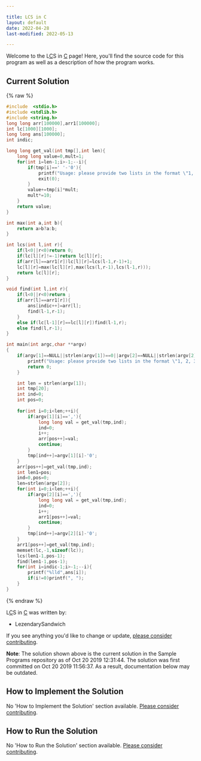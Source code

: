 ```yaml
---

title: LCS in C
layout: default
date: 2022-04-28
last-modified: 2022-05-13

---
```


Welcome to the L[C](https://sampleprograms.io/languages/c)S in [C](https://sampleprograms.io/languages/c) page! Here, you'll find the source code for this program as well as a description of how the program works.

## Current Solution

{% raw %}

```c
#include  <stdio.h>
#include <stdlib.h>
#include <string.h>
long long arr[100000],arr1[100000];
int lc[1000][1000];
long long ans[100000];
int indic;

long long get_val(int tmp[],int len){
    long long value=0,mult=1;
    for(int i=len-1;i>-1;--i){
        if(tmp[i]==' '-'0'){
            printf("Usage: please provide two lists in the format \"1, 2, 3, 4, 5\"");
            exit(0);
        }
        value+=tmp[i]*mult;
        mult*=10;
    }
    return value;
}

int max(int a,int b){
    return a>b?a:b;
}

int lcs(int l,int r){
    if(l<0||r<0)return 0;
    if(lc[l][r]!=-1)return lc[l][r];
    if(arr[l]==arr1[r])lc[l][r]=lcs(l-1,r-1)+1;
    lc[l][r]=max(lc[l][r],max(lcs(l,r-1),lcs(l-1,r)));
    return lc[l][r];
}

void find(int l,int r){
    if(l<0||r<0)return ;
    if(arr[l]==arr1[r]){
        ans[indic++]=arr[l];
        find(l-1,r-1);
    }
    else if(lc[l-1][r]==lc[l][r])find(l-1,r);
    else find(l,r-1);
}

int main(int argc,char **argv)
{
    if(argv[1]==NULL||strlen(argv[1])==0||argv[2]==NULL||strlen(argv[2])==0){
        printf("Usage: please provide two lists in the format \"1, 2, 3, 4, 5\"");
        return 0;
    }

    int len = strlen(argv[1]);
    int tmp[20];
    int ind=0;
    int pos=0;
    
    for(int i=0;i<len;++i){
        if(argv[1][i]==','){
            long long val = get_val(tmp,ind);
            ind=0;
            i++;
            arr[pos++]=val;
            continue;
        }
        tmp[ind++]=argv[1][i]-'0';
    }
    arr[pos++]=get_val(tmp,ind);
    int len1=pos;
    ind=0,pos=0;
    len=strlen(argv[2]);
    for(int i=0;i<len;++i){
        if(argv[2][i]==','){
            long long val = get_val(tmp,ind);
            ind=0;
            i++;
            arr1[pos++]=val;
            continue;
        }
        tmp[ind++]=argv[2][i]-'0';
    }
    arr1[pos++]=get_val(tmp,ind);
    memset(lc,-1,sizeof(lc));
    lcs(len1-1,pos-1);
    find(len1-1,pos-1);
    for(int i=indic-1;i>-1;--i){
        printf("%lld",ans[i]);
        if(i!=0)printf(", ");
    }
}
```

{% endraw %}

L[C](https://sampleprograms.io/languages/c)S in [C](https://sampleprograms.io/languages/c) was written by:

- LezendarySandwich

If you see anything you'd like to change or update, [please consider contributing](https://github.com/TheRenegadeCoder/sample-programs).

**Note**: The solution shown above is the current solution in the Sample Programs repository as of Oct 20 2019 12:31:44. The solution was first committed on Oct 20 2019 11:56:37. As a result, documentation below may be outdated.

## How to Implement the Solution

No 'How to Implement the Solution' section available. [Please consider contributing](https://github.com/TheRenegadeCoder/sample-programs-website).

## How to Run the Solution

No 'How to Run the Solution' section available. [Please consider contributing](https://github.com/TheRenegadeCoder/sample-programs-website).
